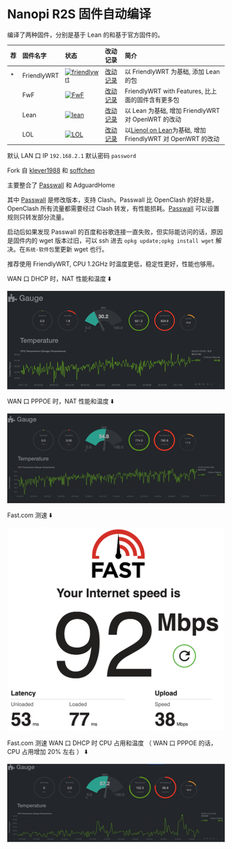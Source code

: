 # Nanopi R2S 固件自动编译

编译了两种固件，分别是基于 Lean 的和基于官方固件的。

| 荐 | 固件名字 | 状态 | 改动记录 | 简介 |
| :--- | :------ | :--- | :----- | :--- |
| * | FriendlyWRT | [![friendlywrt](https://github.com/songchenwen/nanopi-r2s/workflows/friendlywrt/badge.svg)](https://github.com/songchenwen/nanopi-r2s/actions?query=workflow%3Afriendlywrt) | [改动记录](FriendlyWRT/CHANGELOG.md) | 以 FriendlyWRT 为基础, 添加 Lean 的包 |
|   | FwF | [![FwF](https://github.com/songchenwen/nanopi-r2s/workflows/FwF/badge.svg)](https://github.com/songchenwen/nanopi-r2s/actions?query=workflow%3AFwF) | [改动记录](FwF/CHANGELOG.md) | FriendlyWRT with Features, 比上面的固件含有更多包 |
|   | Lean | [![lean](https://github.com/songchenwen/nanopi-r2s/workflows/lean/badge.svg)](https://github.com/songchenwen/nanopi-r2s/actions?query=workflow%3Alean) | [改动记录](Lean/CHANGELOG.md) | 以 Lean 为基础, 增加 FriendlyWRT 对 OpenWRT 的改动 | 
|   | LOL | [![LOL](https://github.com/songchenwen/nanopi-r2s/workflows/LOL/badge.svg)](https://github.com/songchenwen/nanopi-r2s/actions?query=workflow%3ALOL) | [改动记录](LOL/CHANGELOG.md) | 以[Lienol on Lean](https://github.com/Lienol/openwrt/tree/dev-lean-lede)为基础, 增加 FriendlyWRT 对 OpenWRT 的改动 |

默认 LAN 口 IP `192.168.2.1` 默认密码 `password`

Fork 自 [klever1988](https://github.com/klever1988/nanopi-openwrt) 和 [soffchen](https://github.com/soffchen/NanoPi-R2S)

主要整合了 [Passwall](https://github.com/songchenwen/openwrt-package) 和 AdguardHome

其中 [Passwall](https://github.com/songchenwen/openwrt-package) 是修改版本，支持 Clash。Passwall 比 OpenClash 的好处是，OpenClash 所有流量都需要经过 Clash 转发，有性能损耗。[Passwall](https://github.com/songchenwen/openwrt-package) 可以设置规则只转发部分流量。

启动后如果发现 Passwall 的百度和谷歌连接一直失败，但实际能访问的话，原因是固件内的 wget 版本过旧，可以 ssh 进去 `opkg update;opkg install wget` 解决。在`系统-软件包`里更新 wget 也行。

推荐使用 FriendlyWRT, CPU 1.2GHz 时温度更低，稳定性更好，性能也够用。

WAN 口 DHCP 时，NAT 性能和温度 ⬇️

![DHCP NAT](images/r2s_dhcp_nat.png)

WAN 口 PPPOE 时，NAT 性能和温度 ⬇️

![PPPOE NAT](images/r2s_pppoe_nat.png)

Fast.com 测速 ⬇️

![fast.com](images/r2s_fastcom.png)

Fast.com 测速 WAN 口 DHCP 时 CPU 占用和温度 （ WAN 口 PPPOE 的话，CPU 占用增加 20% 左右 ） ⬇️

![fast.com](images/r2s_fastcom_nat.png)

